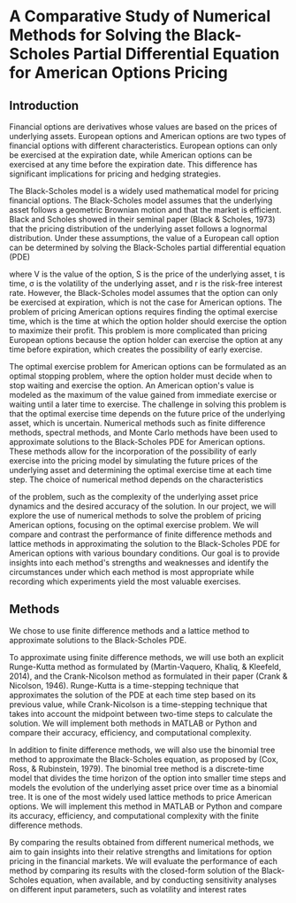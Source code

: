 # A Comparative Study of Numerical Methods for Solving the Black-Scholes Partial Differential Equation for American Options Pricing

## Introduction
Financial options are derivatives whose values are based on the prices of underlying assets.
European options and American options are two types of financial options with different
characteristics. European options can only be exercised at the expiration date, while American
options can be exercised at any time before the expiration date. This difference has significant
implications for pricing and hedging strategies.


The Black-Scholes model is a widely used mathematical model for pricing financial options. The
Black-Scholes model assumes that the underlying asset follows a geometric Brownian motion
and that the market is efficient. Black and Scholes showed in their seminal paper (Black &
Scholes, 1973) that the pricing distribution of the underlying asset follows a lognormal
distribution. Under these assumptions, the value of a European call option can be determined by
solving the Black-Scholes partial differential equation (PDE)


where V is the value of the option, S is the price of the underlying asset, t is time, σ is the
volatility of the underlying asset, and r is the risk-free interest rate.
However, the Black-Scholes model assumes that the option can only be exercised at expiration,
which is not the case for American options. The problem of pricing American options requires
finding the optimal exercise time, which is the time at which the option holder should exercise
the option to maximize their profit. This problem is more complicated than pricing European
options because the option holder can exercise the option at any time before expiration, which
creates the possibility of early exercise.


The optimal exercise problem for American options can be formulated as an optimal stopping
problem, where the option holder must decide when to stop waiting and exercise the option. An
American option's value is modeled as the maximum of the value gained from immediate
exercise or waiting until a later time to exercise. The challenge in solving this problem is that the
optimal exercise time depends on the future price of the underlying asset, which is uncertain.
Numerical methods such as finite difference methods, spectral methods, and Monte Carlo
methods have been used to approximate solutions to the Black-Scholes PDE for American
options. These methods allow for the incorporation of the possibility of early exercise into the
pricing model by simulating the future prices of the underlying asset and determining the optimal
exercise time at each time step. The choice of numerical method depends on the characteristics 

of the problem, such as the complexity of the underlying asset price dynamics and the desired
accuracy of the solution.
In our project, we will explore the use of numerical methods to solve the problem of pricing
American options, focusing on the optimal exercise problem. We will compare and contrast the
performance of finite difference methods and lattice methods in approximating the solution to
the Black-Scholes PDE for American options with various boundary conditions. Our goal is to
provide insights into each method's strengths and weaknesses and identify the circumstances
under which each method is most appropriate while recording which experiments yield the most
valuable exercises.


## Methods


We chose to use finite difference methods and a lattice method to approximate solutions to the
Black-Scholes PDE.


To approximate using finite difference methods, we will use both an explicit Runge-Kutta
method as formulated by (Martin-Vaquero, Khaliq, & Kleefeld, 2014), and the Crank-Nicolson
method as formulated in their paper (Crank & Nicolson, 1946). Runge-Kutta is a time-stepping
technique that approximates the solution of the PDE at each time step based on its previous
value, while Crank-Nicolson is a time-stepping technique that takes into account the midpoint
between two-time steps to calculate the solution. We will implement both methods in MATLAB
or Python and compare their accuracy, efficiency, and computational complexity.


In addition to finite difference methods, we will also use the binomial tree method to
approximate the Black-Scholes equation, as proposed by (Cox, Ross, & Rubinstein, 1979). The
binomial tree method is a discrete-time model that divides the time horizon of the option into
smaller time steps and models the evolution of the underlying asset price over time as a binomial
tree. It is one of the most widely used lattice methods to price American options. We will
implement this method in MATLAB or Python and compare its accuracy, efficiency, and
computational complexity with the finite difference methods.


By comparing the results obtained from different numerical methods, we aim to gain insights
into their relative strengths and limitations for option pricing in the financial markets. We will
evaluate the performance of each method by comparing its results with the closed-form solution
of the Black-Scholes equation, when available, and by conducting sensitivity analyses on
different input parameters, such as volatility and interest rates